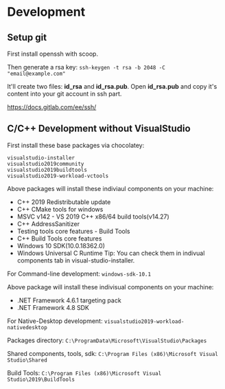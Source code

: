 # Development
## Setup git
First install openssh with scoop.

Then generate a rsa key:
`ssh-keygen -t rsa -b 2048 -C "email@example.com"`

It'll create two files: __id_rsa__ and __id_rsa.pub__.
Open __id_rsa.pub__ and copy it's content into your git account in ssh part.

https://docs.gitlab.com/ee/ssh/

## C/C++ Development without VisualStudio
First install these base packages via chocolatey:

```
visualstudio-installer
visualstudio2019community
visualstudio2019buildtools
visualstudio2019-workload-vctools
```

Above packages will install these indiviaul components on your machine:
- C++ 2019 Redistributable update
- C++ CMake tools for windows
- MSVC v142 - VS 2019 C++ x86/64 build tools(v14.27)
- C++ AddressSanitizer
- Testing tools core features - Build Tools
- C++ Build Tools core features
- Windows 10 SDK(10.0.18362.0)
- Windows Universal C Runtime
Tip: You can check them in indivual components tab in visual-studio-installer.

For Command-line development:
`windows-sdk-10.1`

Above package will install these indivisual components on your machine:
- .NET Framework 4.6.1 targeting pack
- .NET Framework 4.8 SDK

For Native-Desktop development:
`visualstudio2019-workload-nativedesktop`

Packages directory:
`C:\ProgramData\Microsoft\VisualStudio\Packages`

Shared components, tools, sdk:
`C:\Program Files (x86)\Microsoft Visual Studio\Shared`

Build Tools:
`C:\Program Files (x86)\Microsoft Visual Studio\2019\BuildTools`
